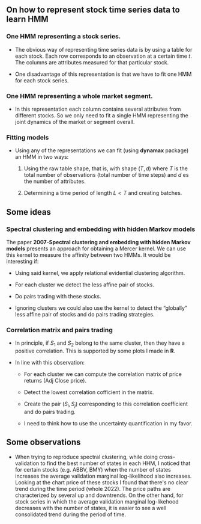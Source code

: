 ## On how to represent stock time series data to learn HMM

### One HMM representing a stock series.

* The obvious way of representing time series data is by using a table for each stock. Each row corresponds to an observation at a certain time $t$. The columns are attributes measured for that particular stock.
        
* One disadvantage of this representation is that we have to fit one HMM for each stock series.

### One HMM representing a whole market segment.

* In this representation each column contains several attributes from different stocks. So we only need to fit a single HMM representing the joint dynamics of the market or segment overall.

### Fitting models

* Using any of the representations we can fit (using **dynamax** package) an HMM in two ways:
    
  1. Using the raw table shape, that is, with shape $(T, d)$ where $T$ is the total number of observations (total number of time steps) and $d$ es the number of attributes.
        
  2. Determining a time period of length $L < T$ and creating batches.
  

## Some ideas
### Spectral clustering and embedding with hidden Markov models
The paper **2007-Spectral clustering and embedding with hidden Markov models** presents an approach for obtaining a Mercer kernel. We can use this kernel to measure the affinity between two HMMs. It would be interesting if:

* Using said kernel, we apply relational evidential clustering algorithm.

* For each cluster we detect the less affine pair of  stocks.

* Do pairs trading with these stocks.

* Ignoring clusters we could also use the kernel to detect the “globally” less affine pair of stocks and do pairs trading strategies.

### Correlation matrix and pairs trading

* In principle, if $S_1$ and $S_2$ belong to the same cluster, then they have a positive correlation. This is supported by some plots I made in **R**.

* In line with this observation:
    
    * For each cluster we can compute the correlation matrix of price returns (Adj Close price).
    
    * Detect the lowest correlation cofficient in the matrix.
    
    * Create the pair $(S_i, S_j)$ corresponding to this correlation coefficient and do pairs trading.
    
    * I need to think how to use the uncertainty quantification in my favor.
  
## Some observations

* When trying to reproduce spectral clustering, while doing cross-validation to find the best number of states in each HHM, I noticed that for certain stocks (e.g. ABBV, BMY) when the number of states increases the average validation marginal log-likelihood also increases. Looking at the chart price of these stocks I found that there's no clear trend during the time period (whole 2022). The price paths are characterized by several up and downtrends. On the other hand, for stock series in which the average validation marginal log-likehood decreases with the number of states, it is easier to see a well consolidated trend during the period of time.